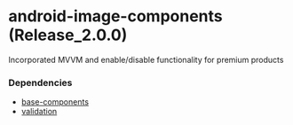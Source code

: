# android-image-components (Release_2.0.0)

Incorporated MVVM and enable/disable functionality for premium products

### Dependencies

- [base-components](https://github.com/gitprelimtek/android-base-components)
- [validation](https://github.com/gitprelimtek/android-validation)

